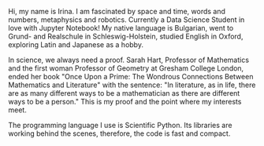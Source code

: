 Hi, my name is Irina. I am fascinated by space and time, words and numbers, metaphysics and robotics. Currently a Data Science Student in love with Jupyter Notebook! My native language is Bulgarian, went to Grund- and Realschule in Schleswig-Holstein, studied English in Oxford, exploring Latin and Japanese as a hobby.

In science, we always need a proof. Sarah Hart, Professor of Mathematics and the first woman Professor of Geometry at Gresham College London, ended her book "Once Upon a Prime: The Wondrous Connections Between Mathematics and Literature" with the sentence: "In literature, as in life, there are as many different ways to be a mathematician as there are different ways to be a person." This is my proof and the point where my interests meet.

The programming language I use is Scientific Python. Its libraries are working behind the scenes, therefore, the code is fast and compact.
